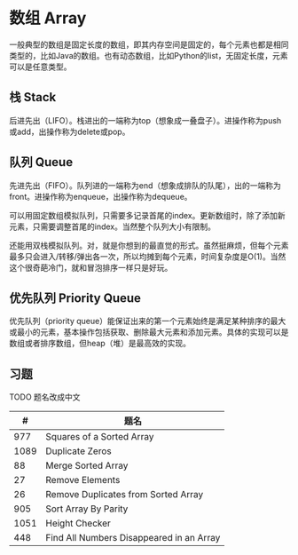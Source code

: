 # 数组 Array

一般典型的数组是固定长度的数组，即其内存空间是固定的，每个元素也都是相同类型的，比如Java的数组。也有动态数组，比如Python的list，无固定长度，元素可以是任意类型。

## 栈 Stack

后进先出（LIFO）。栈进出的一端称为top（想象成一叠盘子）。进操作称为push或add，出操作称为delete或pop。

## 队列 Queue

先进先出（FIFO）。队列进的一端称为end（想象成排队的队尾），出的一端称为front。进操作称为enqueue，出操作称为dequeue。

可以用固定数组模拟队列，只需要多记录首尾的index。更新数组时，除了添加新元素，只需要调整首尾的index。当然整个队列大小有限制。

还能用双栈模拟队列。对，就是你想到的最直觉的形式。虽然挺麻烦，但每个元素最多只会进入/转移/弹出各一次，所以均摊到每个元素，时间复杂度是O(1)。当然这个很奇葩冷门，就和冒泡排序一样只是好玩。

## 优先队列 Priority Queue

优先队列（priority queue）能保证出来的第一个元素始终是满足某种排序的最大或最小的元素，基本操作包括获取、删除最大元素和添加元素。具体的实现可以是数组或者排序数组，但heap（堆）是最高效的实现。

## 习题

TODO 题名改成中文

| # | 题名 |
| --- | --- |
| 977 | Squares of a Sorted Array |
| 1089 | Duplicate Zeros |
| 88 | Merge Sorted Array |
| 27 | Remove Elements |
| 26 | Remove Duplicates from Sorted Array |
| 905 | Sort Array By Parity |
| 1051 | Height Checker |
| 448 | Find All Numbers Disappeared in an Array |
